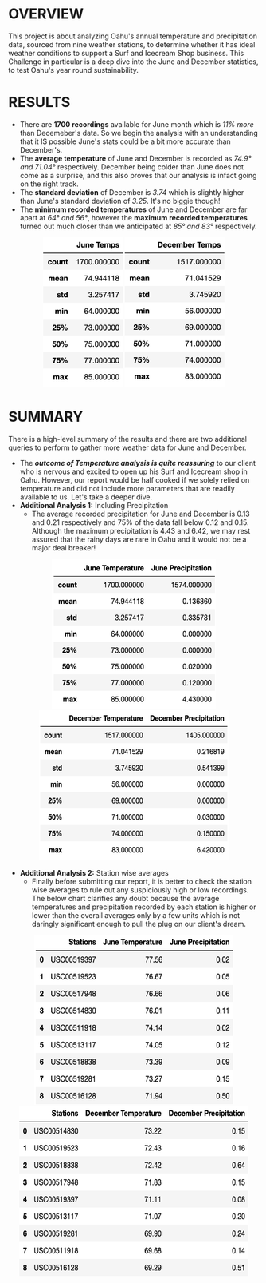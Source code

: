 # OVERVIEW

This project is about analyzing Oahu's annual temperature and precipitation data, sourced from nine weather stations, to determine whether it has ideal weather conditions to support a Surf and Icecream Shop business. This Challenge in particular is a deep dive into the June and December statistics, to test Oahu's year round sustainability.

# RESULTS

* There are **1700 recordings** available for June month which is _11% more_ than Decemeber's data. So we begin the analysis with an understanding that it IS possible June's stats could be a bit more accurate than December's.
* The **average temperature** of June and December is recorded as _74.9° and 71.04°_ respectively. December being colder than June does not come as a surprise, and this also proves that our analysis is infact going on the right track.
* The **standard deviation** of December is _3.74_ which is slightly higher than June's standard deviation of _3.25_. It's no biggie though!
* The **minimum recorded temperatures** of June and December are far apart at _64° and 56°_, however the **maximum recorded temperatures** turned out much closer than we anticipated at _85° and 83°_ respectively.

<p align='center'>
  <img src="https://github.com/yazhcodes/surfs_up/blob/main/Resources/Images/Jun_Temp.png" width="160" height="300"></img>
  <img src="https://github.com/yazhcodes/surfs_up/blob/main/Resources/Images/Dec_Temp.png" width="200" height="300"></img>
</p>

# SUMMARY

There is a high-level summary of the results and there are two additional queries to perform to gather more weather data for June and December.

* The _**outcome of Temperature analysis is quite reassuring**_ to our client who is nervous and excited to open up his Surf and Icecream shop in Oahu. However, our report would be half cooked if we solely relied on temperature and did not include more parameters that are readily available to us. Let's take a deeper dive.
* **Additional Analysis 1:** Including Precipitation
  *  The average recorded precipitation for June and December is 0.13 and 0.21 respectively and 75% of the data fall below 0.12 and 0.15. Although the maximum precipitation is 4.43 and 6.42, we may rest assured that the rainy days are rare in Oahu and it would not be a major deal breaker!

<p align='center'>
  <img src="https://github.com/yazhcodes/surfs_up/blob/main/Resources/Images/Jun_Temp_Prcp.png" width="330" height="300"></img>
  <img src="https://github.com/yazhcodes/surfs_up/blob/main/Resources/Images/Dec_Temp_Prcp.png" width="380" height="300"></img>
</p>

* **Additional Analysis 2:** Station wise averages
  * Finally before submitting our report, it is better to check the station wise averages to rule out any suspiciously high or low recordings. The below chart clarifies any doubt because the average temperatures and precipitation recorded by each station is higher or lower than the overall averages only by a few units which is not daringly significant enough to pull the plug on our client's dream.

<p align='center'>
  <img src="https://github.com/yazhcodes/surfs_up/blob/main/Resources/Images/Jun_Station_Avgs.png" width="400" height="340"></img>
  <img src="https://github.com/yazhcodes/surfs_up/blob/main/Resources/Images/Dec_Station_Avgs.png" width="460" height="340"></img>
</p>
